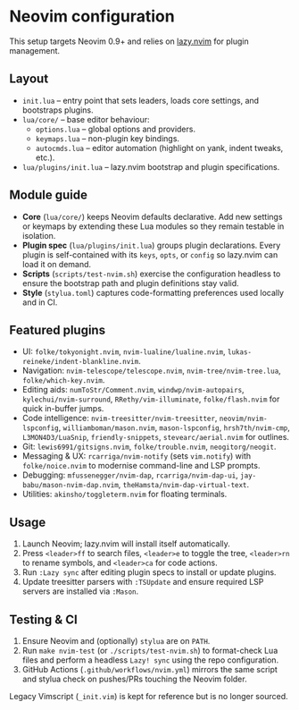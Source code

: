 # Neovim configuration

This setup targets Neovim 0.9+ and relies on [lazy.nvim](https://github.com/folke/lazy.nvim) for plugin management.

## Layout
- `init.lua` – entry point that sets leaders, loads core settings, and bootstraps plugins.
- `lua/core/` – base editor behaviour:
  - `options.lua` – global options and providers.
  - `keymaps.lua` – non-plugin key bindings.
  - `autocmds.lua` – editor automation (highlight on yank, indent tweaks, etc.).
- `lua/plugins/init.lua` – lazy.nvim bootstrap and plugin specifications.

## Module guide
- **Core** (`lua/core/`) keeps Neovim defaults declarative. Add new settings or keymaps by extending these Lua modules so they remain testable in isolation.
- **Plugin spec** (`lua/plugins/init.lua`) groups plugin declarations. Every plugin is self-contained with its `keys`, `opts`, or `config` so lazy.nvim can load it on demand.
- **Scripts** (`scripts/test-nvim.sh`) exercise the configuration headless to ensure the bootstrap path and plugin definitions stay valid.
- **Style** (`stylua.toml`) captures code-formatting preferences used locally and in CI.

## Featured plugins
- UI: `folke/tokyonight.nvim`, `nvim-lualine/lualine.nvim`, `lukas-reineke/indent-blankline.nvim`.
- Navigation: `nvim-telescope/telescope.nvim`, `nvim-tree/nvim-tree.lua`, `folke/which-key.nvim`.
- Editing aids: `numToStr/Comment.nvim`, `windwp/nvim-autopairs`, `kylechui/nvim-surround`, `RRethy/vim-illuminate`, `folke/flash.nvim` for quick in-buffer jumps.
- Code intelligence: `nvim-treesitter/nvim-treesitter`, `neovim/nvim-lspconfig`, `williamboman/mason.nvim`, `mason-lspconfig`, `hrsh7th/nvim-cmp`, `L3MON4D3/LuaSnip`, `friendly-snippets`, `stevearc/aerial.nvim` for outlines.
- Git: `lewis6991/gitsigns.nvim`, `folke/trouble.nvim`, `neogitorg/neogit`.
- Messaging & UX: `rcarriga/nvim-notify` (sets `vim.notify`) with `folke/noice.nvim` to modernise command-line and LSP prompts.
- Debugging: `mfussenegger/nvim-dap`, `rcarriga/nvim-dap-ui`, `jay-babu/mason-nvim-dap.nvim`, `theHamsta/nvim-dap-virtual-text`.
- Utilities: `akinsho/toggleterm.nvim` for floating terminals.

## Usage
1. Launch Neovim; lazy.nvim will install itself automatically.
2. Press `<leader>ff` to search files, `<leader>e` to toggle the tree, `<leader>rn` to rename symbols, and `<leader>ca` for code actions.
3. Run `:Lazy sync` after editing plugin specs to install or update plugins.
4. Update treesitter parsers with `:TSUpdate` and ensure required LSP servers are installed via `:Mason`.

## Testing & CI
1. Ensure Neovim and (optionally) `stylua` are on `PATH`.
2. Run `make nvim-test` (or `./scripts/test-nvim.sh`) to format-check Lua files and perform a headless `Lazy! sync` using the repo configuration.
3. GitHub Actions (`.github/workflows/nvim.yml`) mirrors the same script and stylua check on pushes/PRs touching the Neovim folder.

Legacy Vimscript (`_init.vim`) is kept for reference but is no longer sourced.
